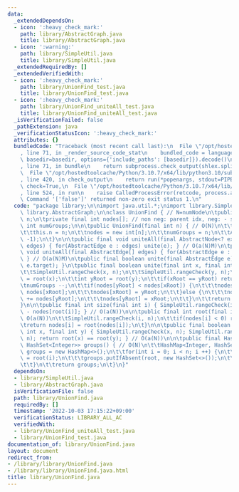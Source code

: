 ```yaml
---
data:
  _extendedDependsOn:
  - icon: ':heavy_check_mark:'
    path: library/AbstractGraph.java
    title: library/AbstractGraph.java
  - icon: ':warning:'
    path: library/SimpleUtil.java
    title: library/SimpleUtil.java
  _extendedRequiredBy: []
  _extendedVerifiedWith:
  - icon: ':heavy_check_mark:'
    path: library/UnionFind_test.java
    title: library/UnionFind_test.java
  - icon: ':heavy_check_mark:'
    path: library/UnionFind_uniteAll_test.java
    title: library/UnionFind_uniteAll_test.java
  _isVerificationFailed: false
  _pathExtension: java
  _verificationStatusIcon: ':heavy_check_mark:'
  attributes: {}
  bundledCode: "Traceback (most recent call last):\n  File \"/opt/hostedtoolcache/Python/3.10.7/x64/lib/python3.10/site-packages/onlinejudge_verify/documentation/build.py\"\
    , line 71, in _render_source_code_stat\n    bundled_code = language.bundle(stat.path,\
    \ basedir=basedir, options={'include_paths': [basedir]}).decode()\n  File \"/opt/hostedtoolcache/Python/3.10.7/x64/lib/python3.10/site-packages/onlinejudge_verify/languages/user_defined.py\"\
    , line 71, in bundle\n    return subprocess.check_output(shlex.split(command))\n\
    \  File \"/opt/hostedtoolcache/Python/3.10.7/x64/lib/python3.10/subprocess.py\"\
    , line 420, in check_output\n    return run(*popenargs, stdout=PIPE, timeout=timeout,\
    \ check=True,\n  File \"/opt/hostedtoolcache/Python/3.10.7/x64/lib/python3.10/subprocess.py\"\
    , line 524, in run\n    raise CalledProcessError(retcode, process.args,\nsubprocess.CalledProcessError:\
    \ Command '['false']' returned non-zero exit status 1.\n"
  code: "package library;\n\nimport java.util.*;\nimport library.SimpleUtil;\nimport\
    \ library.AbstractGraph;\n\nclass UnionFind { // N=numNode\n\tpublic final int\
    \ n;\n\tprivate final int nodes[]; // non neg: parent idx, neg: - size\n\tpublic\
    \ int numGroups;\n\n\tpublic UnionFind(final int n) { // O(N)\n\t\tSimpleUtil.nonNegativeCheck(n);\n\
    \t\tthis.n = n;\n\t\tnodes = new int[n];\n\t\tnumGroups = n;\n\t\tArrays.fill(nodes,\
    \ -1);\n\t}\n\n\tpublic final void uniteAll(final AbstractNode<? extends AbstractEdge>\
    \ edges) { for(AbstractEdge e : edges) unite(e); } // O(a(N)M)\n\tpublic final\
    \ void uniteAll(final AbstractEdge[] edges) { for(AbstractEdge e : edges) unite(e);\
    \ } // O(a(N)M)\n\tpublic final boolean unite(final AbstractEdge e) { return unite(e.source,\
    \ e.target); }\n\tpublic final boolean unite(final int x, final int y) { // O(a(N))\n\
    \t\tSimpleUtil.rangeCheck(x, n);\n\t\tSimpleUtil.rangeCheck(y, n);\n\t\tint xRoot\
    \ = root(x);\n\t\tint yRoot = root(y);\n\t\tif(xRoot == yRoot) return true;\n\t\
    \tnumGroups --;\n\t\tif(nodes[yRoot] < nodes[xRoot]) {\n\t\t\tnodes[yRoot] +=\
    \ nodes[xRoot];\n\t\t\tnodes[xRoot] = yRoot;\n\t\t}else {\n\t\t\tnodes[xRoot]\
    \ += nodes[yRoot];\n\t\t\tnodes[yRoot] = xRoot;\n\t\t}\n\t\treturn false;\n\t\
    }\n\n\tpublic final int size(final int i) { SimpleUtil.rangeCheck(i, n); return\
    \ - nodes[root(i)]; } // O(a(N))\n\n\tpublic final int root(final int i) { //\
    \ O(a(N))\n\t\tSimpleUtil.rangeCheck(i, n);\n\t\tif(nodes[i] < 0) return i;\n\t\
    \treturn nodes[i] = root(nodes[i]);\n\t}\n\n\tpublic final boolean same(final\
    \ int x, final int y) { SimpleUtil.rangeCheck(x, n); SimpleUtil.rangeCheck(y,\
    \ n); return root(x) == root(y); } // O(a(N))\n\n\tpublic final HashMap<Integer,\
    \ HashSet<Integer>> groups() { // O(N)\n\t\tHashMap<Integer, HashSet<Integer>>\
    \ groups = new HashMap<>();\n\t\tfor(int i = 0; i < n; i ++) {\n\t\t\tint root\
    \ = root(i);\n\t\t\tgroups.putIfAbsent(root, new HashSet<>());\n\t\t\tgroups.get(root).add(i);\n\
    \t\t}\n\t\treturn groups;\n\t}\n}"
  dependsOn:
  - library/SimpleUtil.java
  - library/AbstractGraph.java
  isVerificationFile: false
  path: library/UnionFind.java
  requiredBy: []
  timestamp: '2022-10-03 17:15:22+09:00'
  verificationStatus: LIBRARY_ALL_AC
  verifiedWith:
  - library/UnionFind_uniteAll_test.java
  - library/UnionFind_test.java
documentation_of: library/UnionFind.java
layout: document
redirect_from:
- /library/library/UnionFind.java
- /library/library/UnionFind.java.html
title: library/UnionFind.java
---
```

